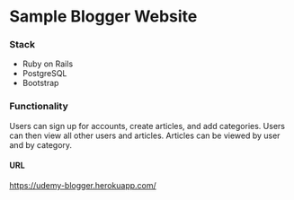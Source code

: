 # Sample Blogger Website #

### Stack ###
* Ruby on Rails
* PostgreSQL
* Bootstrap

### Functionality ###
Users can sign up for accounts, create articles, and add categories.  Users can then view all other users and articles.  Articles can be viewed by user and by category.

#### URL ####
https://udemy-blogger.herokuapp.com/
